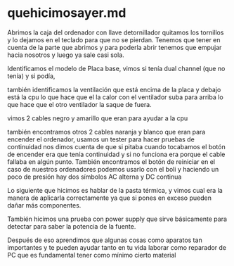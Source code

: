 # quehicimosayer.md
Abrimos la caja del ordenador  con llave detornillador quitamos los tornillos y lo dejamos en el teclado para que no se pierdan. Tenemos que tener en cuenta de la parte que abrimos y para poderla abrir tenemos que empujar hacia nosotros y luego ya sale casi sola.

Identificamos el modelo de Placa base, vimos si tenía dual channel (que no tenía) y si podía,

 también identificamos la ventilación que está encima de la placa y debajo está la cpu lo que hace que el la calor con el ventilador suba para arriba lo que hace que el otro ventilador la saque de fuera.

 vimos 2 cables negro y amarillo que eran para ayudar a la cpu

también encontramos otros 2 cables naranja y blanco que eran para encender el ordenador, usamos un tester para hacer  pruebas de continuidad  nos dimos cuenta de que si pitaba cuando tocabamos el botón de encender era que tenía continuidad y si no funciona era porque el cable fallaba en algún punto. También encontramos el botón  de reiniciar en el caso de nuestros ordenadores podemos usarlo  con el boli y haciendo un poco de presión 
hay dos símbolos AC alterna y DC continua

Lo siguiente que hicimos es hablar de la pasta térmica, y vimos cual era la manera de aplicarla correctamente ya que si pones en exceso pueden dañar más componentes.

También hicimos una prueba con power supply que sirve básicamente para detectar  para saber la potencia de la fuente.

Después de eso aprendimos que algunas cosas como aparatos tan importantes y te pueden ayudar tanto en tu vida laborar como reparador de PC que es fundamental tener como mínimo cierto material
